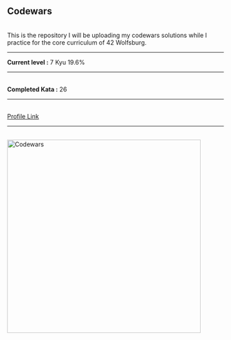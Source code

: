 ## Codewars
<br>
This is the repository I will be uploading my codewars solutions while I practice for the core curriculum of 42 Wolfsburg.
<hr>
<strong>Current level :</strong> 7 Kyu 19.6%
<hr>
<br>
<strong>Completed Kata :</strong> 26
<hr>
<br>
<a href="https://www.codewars.com/users/vasilisalmpanis">Profile Link</a>
<hr>
<br>
  <img src="https://biolibre.fr/images/articles/codewars.jpg" width="450" alt="Codewars">
</p>
